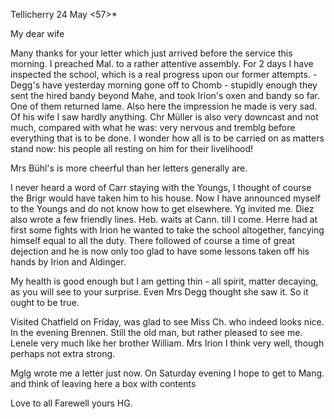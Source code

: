  Tellicherry 24 May <57>*

My dear wife

Many thanks for your letter which just arrived before the service this morning. I preached Mal. to a rather attentive assembly. For 2 days I have inspected the school, which is a real progress upon our former attempts. - Degg's have yesterday morning gone off to Chomb - stupidly enough they sent the hired bandy beyond Mahe, and took Irion's oxen and bandy so far. One of them returned lame. Also here the impression he made is very sad. Of his wife I saw hardly anything. Chr Müller is also very downcast and not much, compared with what he was: very nervous and tremblg before everything that is to be done. I wonder how all is to be carried on as matters stand now: his people all resting on him for their livelihood!

Mrs Bühl's is more cheerful than her letters generally are.

I never heard a word of Carr staying with the Youngs, I thought of course the Brigr would have taken him to his house. Now I have announced myself to the Youngs and do not know how to get elsewhere. Yg invited me. Diez also wrote a few friendly lines. Heb. waits at Cann. till I come. 
Herre had at first some fights with Irion he wanted to take the school altogether, fancying himself equal to all the duty. There followed of course a time of great dejection and he is now only too glad to have some lessons taken off his hands by Irion and Aldinger.

My health is good enough but I am getting thin - all spirit, matter decaying, as you will see to your surprise. Even Mrs Degg thought she saw it. So it ought to be true.

Visited Chatfield on Friday, was glad to see Miss Ch. who indeed looks nice. In the evening Brennen. Still the old man, but rather pleased to see me. Lenele very much like her brother William. Mrs Irion I think very well, though perhaps not extra strong.

Mglg wrote me a letter just now. On Saturday evening I hope to get to Mang. and think of leaving here a box with contents

Love to all
 Farewell
 yours HG.

